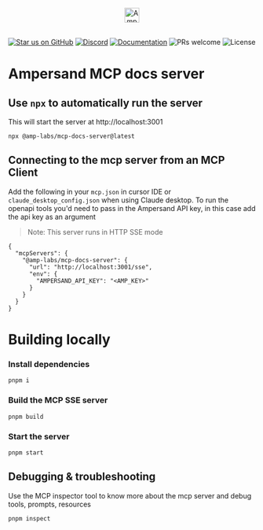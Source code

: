 <br/>
<div align="center">
    <a href="https://www.withampersand.com/?utm_source=github&utm_medium=readme&utm_campaign=mcp-docs-server&utm_content=logo">
    <img src="https://res.cloudinary.com/dycvts6vp/image/upload/v1723671980/ampersand-logo-black.svg" height="30" align="center" alt="Ampersand logo" >
    </a>
<br/>
<br/>

<div align="center">

[![Star us on GitHub](https://img.shields.io/github/stars/amp-labs/connectors?color=FFD700&label=Stars&logo=Github)](https://github.com/amp-labs/connectors) [![Discord](https://img.shields.io/badge/Join%20The%20Community-black?logo=discord)](https://discord.gg/BWP4BpKHvf) [![Documentation](https://img.shields.io/badge/Read%20our%20Documentation-black?logo=book)](https://docs.withampersand.com) ![PRs welcome](https://img.shields.io/badge/PRs-welcome-brightgreen.svg) <img src="https://img.shields.io/static/v1?label=license&message=MIT&color=white" alt="License">
</div>

</div>

# Ampersand MCP docs server 

## Use `npx` to automatically run the server 

This will start the server at http://localhost:3001

`npx @amp-labs/mcp-docs-server@latest`



## Connecting to the mcp server from an MCP Client

Add the following in your `mcp.json` in cursor IDE or `claude_desktop_config.json` when using Claude desktop.
To run the openapi tools you'd need to pass in the Ampersand API key, in this case add the api key as an argument 

> Note: This server runs in HTTP SSE mode 

```
{
  "mcpServers": {
    "@amp-labs/mcp-docs-server": {
      "url": "http://localhost:3001/sse",
      "env": {
        "AMPERSAND_API_KEY": "<AMP_KEY>"
      }
    }
  }
}

```

# Building locally 

### Install dependencies

`pnpm i`

### Build the MCP SSE server

`pnpm build`


### Start the server

`pnpm start`


## Debugging & troubleshooting
 
Use the MCP inspector tool to know more about the mcp server and debug tools, prompts, resources 

`pnpm inspect`